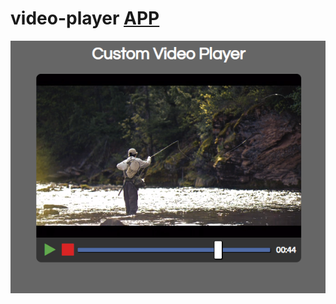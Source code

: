 # video-player [APP](https://tudorbejinari.github.io/video-player/)
![video](https://github.com/tudorbejinari/video-player/blob/master/img/video.png)
